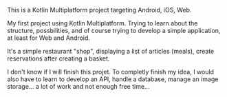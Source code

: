 This is a Kotlin Multiplatform project targeting Android, iOS, Web.

My first project using Kotlin Multiplatform. Trying to learn about the structure, possbilities, and of course trying to develop a simple application, at least for Web and Android.

It's a simple restaurant "shop", displaying a list of articles (meals), create reservations after creating a basket.

I don't know if I will finish this projet. To completly finish my idea, I would also have to learn to develop an API, handle a database, manage an image storage... a lot of work and not enough free time...
